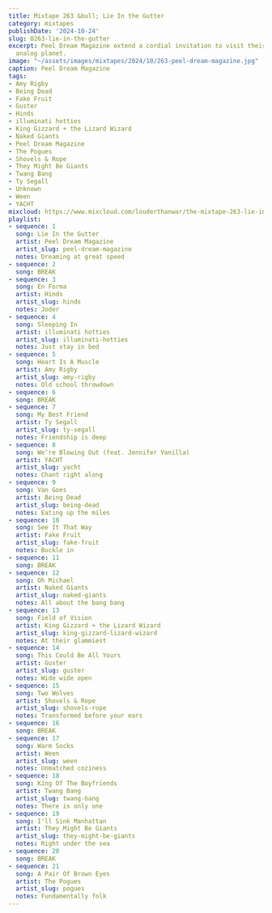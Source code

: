 ```yaml
---
title: Mixtape 263 &bull; Lie In the Gutter
category: mixtapes
publishDate: '2024-10-24'
slug: 0263-lie-in-the-gutter
excerpt: Peel Dream Magazine extend a cordial invitation to visit their hallucinogenic
  analog planet.
image: "~/assets/images/mixtapes/2024/10/263-peel-dream-magazine.jpg"
caption: Peel Dream Magazine
tags:
- Amy Rigby
- Being Dead
- Fake Fruit
- Guster
- Hinds
- illuminati hotties
- King Gizzard + the Lizard Wizard
- Naked Giants
- Peel Dream Magazine
- The Pogues
- Shovels & Rope
- They Might Be Giants
- Twang Bang
- Ty Segall
- Unknown
- Ween
- YACHT
mixcloud: https://www.mixcloud.com/louderthanwar/the-mixtape-263-lie-in-the-gutter-2024-10-24/
playlist:
- sequence: 1
  song: Lie In the Gutter
  artist: Peel Dream Magazine
  artist_slug: peel-dream-magazine
  notes: Dreaming at great speed
- sequence: 2
  song: BREAK
- sequence: 3
  song: En Forma
  artist: Hinds
  artist_slug: hinds
  notes: Joder
- sequence: 4
  song: Sleeping In
  artist: illuminati hotties
  artist_slug: illuminati-hotties
  notes: Just stay in bed
- sequence: 5
  song: Heart Is A Muscle
  artist: Amy Rigby
  artist_slug: amy-rigby
  notes: Old school throwdown
- sequence: 6
  song: BREAK
- sequence: 7
  song: My Best Friend
  artist: Ty Segall
  artist_slug: ty-segall
  notes: Friendship is deep
- sequence: 8
  song: We’re Blowing Out (feat. Jennifer Vanilla)
  artist: YACHT
  artist_slug: yacht
  notes: Chant right along
- sequence: 9
  song: Van Goes
  artist: Being Dead
  artist_slug: being-dead
  notes: Eating up the miles
- sequence: 10
  song: See It That Way
  artist: Fake Fruit
  artist_slug: fake-fruit
  notes: Buckle in
- sequence: 11
  song: BREAK
- sequence: 12
  song: Oh Michael
  artist: Naked Giants
  artist_slug: naked-giants
  notes: All about the bang bang
- sequence: 13
  song: Field of Vision
  artist: King Gizzard + the Lizard Wizard
  artist_slug: king-gizzard-lizard-wizard
  notes: At their glammiest
- sequence: 14
  song: This Could Be All Yours
  artist: Guster
  artist_slug: guster
  notes: Wide wide open
- sequence: 15
  song: Two Wolves
  artist: Shovels & Rope
  artist_slug: shovels-rope
  notes: Transformed before your ears
- sequence: 16
  song: BREAK
- sequence: 17
  song: Warm Socks
  artist: Ween
  artist_slug: ween
  notes: Unmatched coziness
- sequence: 18
  song: King Of The Boyfriends
  artist: Twang Bang
  artist_slug: twang-bang
  notes: There is only one
- sequence: 19
  song: I'll Sink Manhattan
  artist: They Might Be Giants
  artist_slug: they-might-be-giants
  notes: Right under the sea
- sequence: 20
  song: BREAK
- sequence: 21
  song: A Pair Of Brown Eyes
  artist: The Pogues
  artist_slug: pogues
  notes: Fundamentally folk
---
```


